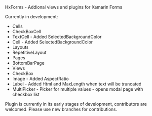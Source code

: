 HxForms - Addional views and plugins for Xamarin Forms

Currently in development:
* Cells
 * CheckBoxCell
 * TextCell - Added SelectedBackgroundColor
 * Cell - Added SelectedBackgroundColor
* Layouts
 * RepetitiveLayout
* Pages
 * BottomBarPage
* Views
 * CheckBox
 * Image - Added AspectRatio
 * Label - Added Html and MaxLength when text will be truncated
 * MultiPicker - Picker for multiple values - opens modal page with checkbox list

Plugin is currently in its early stages of development, contributors are welcomed. Please use new branches for contributions.
